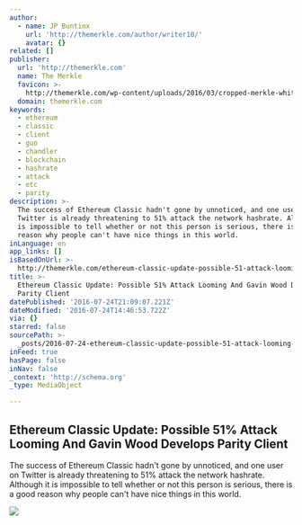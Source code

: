 ```yaml
---
author:
  - name: JP Buntinx
    url: 'http://themerkle.com/author/writer10/'
    avatar: {}
related: []
publisher:
  url: 'http://themerkle.com'
  name: The Merkle
  favicon: >-
    http://themerkle.com/wp-content/uploads/2016/03/cropped-merkle-white-1-192x192.png
  domain: themerkle.com
keywords:
  - ethereum
  - classic
  - client
  - guo
  - chandler
  - blockchain
  - hashrate
  - attack
  - etc
  - parity
description: >-
  The success of Ethereum Classic hadn't gone by unnoticed, and one user on
  Twitter is already threatening to 51% attack the network hashrate. Although it
  is impossible to tell whether or not this person is serious, there is a good
  reason why people can't have nice things in this world.
inLanguage: en
app_links: []
isBasedOnUrl: >-
  http://themerkle.com/ethereum-classic-update-possible-51-attack-looming-and-gavin-wood-develops-parity-client/
title: >-
  Ethereum Classic Update: Possible 51% Attack Looming And Gavin Wood Develops
  Parity Client
datePublished: '2016-07-24T21:09:07.221Z'
dateModified: '2016-07-24T14:46:53.722Z'
via: {}
starred: false
sourcePath: >-
  _posts/2016-07-24-ethereum-classic-update-possible-51-attack-looming-and-gav.md
inFeed: true
hasPage: false
inNav: false
_context: 'http://schema.org'
_type: MediaObject

---
```

<article style=""><h1>Ethereum Classic Update: Possible 51% Attack Looming And Gavin Wood Develops Parity Client</h1><p>The success of Ethereum Classic hadn't gone by unnoticed, and one user on Twitter is already threatening to 51% attack the network hashrate. Although it is impossible to tell whether or not this person is serious, there is a good reason why people can't have nice things in this world.</p><img src="http://themerkle.com/wp-content/uploads/2016/07/shutterstock_342763022.jpg" /></article>